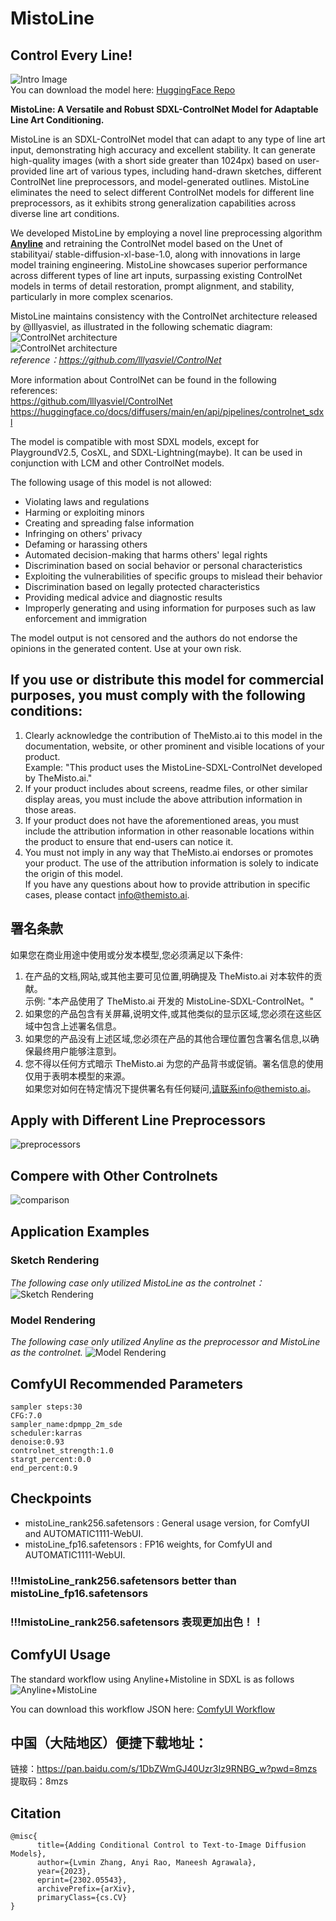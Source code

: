 # MistoLine

## Control Every Line!

![Intro Image](assets/intro.png)  
You can download the model here: [HuggingFace Repo](https://huggingface.co/TheMistoAI/MistoLine)

**MistoLine: A Versatile and Robust SDXL-ControlNet Model for Adaptable Line Art Conditioning.**

MistoLine is an SDXL-ControlNet model that can adapt to any type of line art input, demonstrating high accuracy and excellent stability. It can generate high-quality images (with a short side greater than 1024px) based on user-provided line art of various types, including hand-drawn sketches, different ControlNet line preprocessors, and model-generated outlines. MistoLine eliminates the need to select different ControlNet models for different line preprocessors, as it exhibits strong generalization capabilities across diverse line art conditions.

We developed MistoLine by employing a novel line preprocessing algorithm **[Anyline](https://github.com/TheMistoAI/ComfyUI-Anyline)** and retraining the ControlNet model based on the Unet of stabilityai/ stable-diffusion-xl-base-1.0, along with innovations in large model training engineering. MistoLine showcases superior performance across
different types of line art inputs, surpassing existing ControlNet models in terms of detail restoration, prompt alignment, and stability, particularly in more complex scenarios.

MistoLine maintains consistency with the ControlNet architecture released by @lllyasviel, as illustrated in the following schematic diagram:  
![ControlNet architecture](assets/controlnet_1.png)  
![ControlNet architecture](assets/controlnet_2.png)  
_reference：https://github.com/lllyasviel/ControlNet_

More information about ControlNet can be found in the following references:  
https://github.com/lllyasviel/ControlNet  
https://huggingface.co/docs/diffusers/main/en/api/pipelines/controlnet_sdxl

The model is compatible with most SDXL models, except for PlaygroundV2.5, CosXL, and SDXL-Lightning(maybe). It can be used in conjunction with LCM and other ControlNet models.

The following usage of this model is not allowed:

- Violating laws and regulations
- Harming or exploiting minors
- Creating and spreading false information
- Infringing on others' privacy
- Defaming or harassing others
- Automated decision-making that harms others' legal rights
- Discrimination based on social behavior or personal characteristics
- Exploiting the vulnerabilities of specific groups to mislead their behavior
- Discrimination based on legally protected characteristics
- Providing medical advice and diagnostic results
- Improperly generating and using information for purposes such as law enforcement and immigration

The model output is not censored and the authors do not endorse the opinions in the generated content. Use at your own risk.

## If you use or distribute this model for commercial purposes, you must comply with the following conditions:

1. Clearly acknowledge the contribution of TheMisto.ai to this model in the documentation, website, or other prominent and visible locations of your product.  
   Example: "This product uses the MistoLine-SDXL-ControlNet developed by TheMisto.ai."
2. If your product includes about screens, readme files, or other similar display areas, you must include the above attribution information in those areas.
3. If your product does not have the aforementioned areas, you must include the attribution information in other reasonable locations within the product to ensure that end-users can notice it.
4. You must not imply in any way that TheMisto.ai endorses or promotes your product. The use of the attribution information is solely to indicate the origin of this model.  
   If you have any questions about how to provide attribution in specific cases, please contact info@themisto.ai.

## 署名条款

如果您在商业用途中使用或分发本模型,您必须满足以下条件:

1. 在产品的文档,网站,或其他主要可见位置,明确提及 TheMisto.ai 对本软件的贡献。  
   示例: "本产品使用了 TheMisto.ai 开发的 MistoLine-SDXL-ControlNet。"
2. 如果您的产品包含有关屏幕,说明文件,或其他类似的显示区域,您必须在这些区域中包含上述署名信息。
3. 如果您的产品没有上述区域,您必须在产品的其他合理位置包含署名信息,以确保最终用户能够注意到。
4. 您不得以任何方式暗示 TheMisto.ai 为您的产品背书或促销。署名信息的使用仅用于表明本模型的来源。  
   如果您对如何在特定情况下提供署名有任何疑问,请联系info@themisto.ai。

## Apply with Different Line Preprocessors

![preprocessors](assets/preprocessors.png)

## Compere with Other Controlnets

![comparison](assets/comparison.png)

## Application Examples

### Sketch Rendering

_The following case only utilized MistoLine as the controlnet：_
![Sketch Rendering](assets/sketch_rendering.png)

### Model Rendering

_The following case only utilized Anyline as the preprocessor and MistoLine as the controlnet._
![Model Rendering](assets/model_rendering.png)

## ComfyUI Recommended Parameters

```
sampler steps:30
CFG:7.0
sampler_name:dpmpp_2m_sde
scheduler:karras
denoise:0.93
controlnet_strength:1.0
stargt_percent:0.0
end_percent:0.9
```

## Checkpoints

- mistoLine_rank256.safetensors : General usage version, for ComfyUI and AUTOMATIC1111-WebUI.
- mistoLine_fp16.safetensors : FP16 weights, for ComfyUI and AUTOMATIC1111-WebUI.

### !!!mistoLine_rank256.safetensors better than mistoLine_fp16.safetensors

### !!!mistoLine_rank256.safetensors 表现更加出色！！

## ComfyUI Usage

The standard workflow using Anyline+Mistoline in SDXL is as follows  
![Anyline+MistoLine](assets/Anyline%2BMistoLine_workflow.jpg)

You can download this workflow JSON here: [ComfyUI Workflow](Anyline%2BMistoLine_ComfyUI_workflow.json)

## 中国（大陆地区）便捷下载地址：

链接：https://pan.baidu.com/s/1DbZWmGJ40Uzr3Iz9RNBG_w?pwd=8mzs  
提取码：8mzs

## Citation

```
@misc{
      title={Adding Conditional Control to Text-to-Image Diffusion Models},
      author={Lvmin Zhang, Anyi Rao, Maneesh Agrawala},
      year={2023},
      eprint={2302.05543},
      archivePrefix={arXiv},
      primaryClass={cs.CV}
}
```
